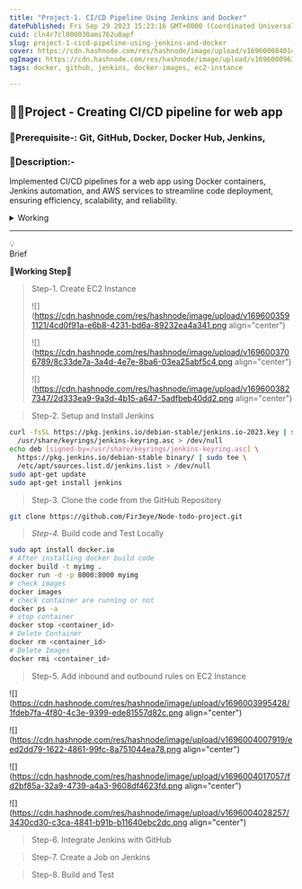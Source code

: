```yaml
---
title: "Project-1. CI/CD Pipeline Using Jenkins and Docker"
datePublished: Fri Sep 29 2023 15:23:16 GMT+0000 (Coordinated Universal Time)
cuid: cln4r7cl000030ami762u0apf
slug: project-1-cicd-pipeline-using-jenkins-and-docker
cover: https://cdn.hashnode.com/res/hashnode/image/upload/v1696000840148/1a50053c-c7b4-4ce2-8cc0-a1b81caf639d.png
ogImage: https://cdn.hashnode.com/res/hashnode/image/upload/v1696000963300/461c059c-614b-4b4e-ab21-bfa8329ad287.png
tags: docker, github, jenkins, docker-images, ec2-instance

---
```


## **📢🎡Project - Creating CI/CD pipeline for web app**

### 🚩**Prerequisite-:** Git, GitHub, Docker, Docker Hub, Jenkins,

### 🚀**Description:-**

Implemented CI/CD pipelines for a web app using Docker containers, Jenkins automation, and AWS services to streamline code deployment, ensuring efficiency, scalability, and reliability.

<details data-node-type="hn-details-summary"><summary>Working</summary><div data-type="detailsContent">🎖️🚩First of all, clone the code from the centralized platform (GitHub) and build images, then run the container to verify whether the code is running.🎖️🚩Now configure to Jenkins with GitHub and if there is any update on the GitHub repo Jenkins will automate the trigger by using Webhook to build the code and deploy.</div></details>

---

<div data-node-type="callout">
<div data-node-type="callout-emoji">💡</div>
<div data-node-type="callout-text">Brief</div>
</div>

**🎢Working Step🎢**

> Step-1. Create EC2 Instance
> 
> ![](https://cdn.hashnode.com/res/hashnode/image/upload/v1696003591121/4cd0f91a-e6b8-4231-bd6a-89232ea4a341.png align="center")
> 
> ![](https://cdn.hashnode.com/res/hashnode/image/upload/v1696003706789/8c33de7a-3a4d-4e7e-8ba6-03ea25abf5c4.png align="center")
> 
> ![](https://cdn.hashnode.com/res/hashnode/image/upload/v1696003827347/2d333ea9-9a3d-4b15-a647-5adfbeb40dd2.png align="center")

> Step-2. Setup and Install Jenkins

```bash
curl -fsSL https://pkg.jenkins.io/debian-stable/jenkins.io-2023.key | sudo tee \
  /usr/share/keyrings/jenkins-keyring.asc > /dev/null
echo deb [signed-by=/usr/share/keyrings/jenkins-keyring.asc] \
  https://pkg.jenkins.io/debian-stable binary/ | sudo tee \
  /etc/apt/sources.list.d/jenkins.list > /dev/null
sudo apt-get update
sudo apt-get install jenkins
```

> Step-3. Clone the code from the GitHub Repository

```bash
git clone https://github.com/Fir3eye/Node-todo-project.git
```

> *Step-4.* Build code and Test Locally

```bash
sudo apt install docker.io
# After installing docker build code
docker build -t myimg .
docker run -d -p 8000:8000 myimg
# check images
docker images
# check container are running or not
docker ps -a
# stop container
docker stop <container_id>
# Delete Container
docker rm <container_id>
# Delete Images
docker rmi <container_id>
```

> Step-5. Add inbound and outbound rules on EC2 Instance

![](https://cdn.hashnode.com/res/hashnode/image/upload/v1696003995428/1fdeb7fa-4f80-4c3e-9399-ede81557d82c.png align="center")

![](https://cdn.hashnode.com/res/hashnode/image/upload/v1696004007919/eed2dd79-1622-4861-99fc-8a751044ea78.png align="center")

![](https://cdn.hashnode.com/res/hashnode/image/upload/v1696004017057/fd2bf85a-32a9-4739-a4a3-9608df4623fd.png align="center")

![](https://cdn.hashnode.com/res/hashnode/image/upload/v1696004028257/3430cd30-c3ca-4841-b91b-b11640ebc2dc.png align="center")

> Step-6. Integrate Jenkins with GitHub

> Step-7. Create a Job on Jenkins

> Step-8. Build and Test